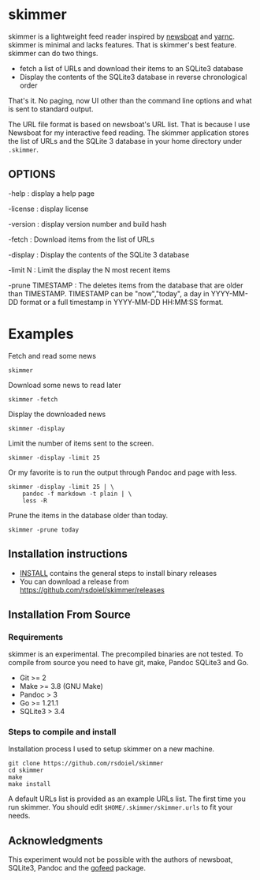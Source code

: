
# skimmer

skimmer is a lightweight feed reader inspired by [newsboat](https://newsboat.org) and
[yarnc](https://git.mills.io/yarnsocial/yarn). skimmer is minimal and lacks features. 
That is skimmer's best feature. skimmer can do two things. 

- fetch a list of URLs and download their items to an SQLite3 database
- Display the contents of the SQLite3 database in reverse chronological order

That's it.  No paging, now UI other than the command line options and what is sent
to standard output.

The URL file format is based on newsboat's URL list. That is because I use 
Newsboat for my interactive feed reading. The skimmer application
stores the list of URLs and the SQLite 3 database in your home
directory under `.skimmer`.


## OPTIONS

-help
: display a help page

-license
: display license

-version
: display version number and build hash

-fetch
: Download items from the list of URLs

-display
: Display the contents of the SQLite 3 database

-limit N
: Limit the display the N most recent items

-prune TIMESTAMP
: The deletes items from the database that are older than TIMESTAMP.
TIMESTAMP can be "now","today", a day in YYYY-MM-DD format or a full
timestamp in YYYY-MM-DD HH:MM:SS format.


# Examples

Fetch and read some news

~~~
skimmer
~~~

Download some news to read later

~~~
skimmer -fetch
~~~

Display the downloaded news

~~~
skimmer -display
~~~

Limit the number of items sent to the screen.

~~~
skimmer -display -limit 25
~~~

Or my favorite is to run the output through Pandoc
and page with less.

~~~
skimmer -display -limit 25 | \
    pandoc -f markdown -t plain | \
    less -R
~~~


Prune the items in the database older than today.

~~~
skimmer -prune today
~~~

## Installation instructions

- [INSTALL](INSTALL.md) contains the general steps to install binary releases
- You can download a release from <https://github.com/rsdoiel/skimmer/releases>

## Installation From Source

### Requirements

skimmer is an experimental. The precompiled binaries are not tested.
To compile from source you need to have git, make, Pandoc SQLite3 and Go.

- Git >= 2
- Make >= 3.8 (GNU Make)
- Pandoc > 3
- Go >= 1.21.1
- SQLite3 > 3.4

### Steps to compile and install

Installation process I used to setup skimmer on a new machine.

~~~
git clone https://github.com/rsdoiel/skimmer
cd skimmer
make
make install
~~~

A default URLs list is provided as an example URLs list. The first time
you run skimmer. You should edit `$HOME/.skimmer/skimmer.urls` to fit your needs.


## Acknowledgments

This experiment would not be possible with the authors of newsboat, SQLite3,
Pandoc and the [gofeed](https://github.com/mmcdole/gofeed) package.

